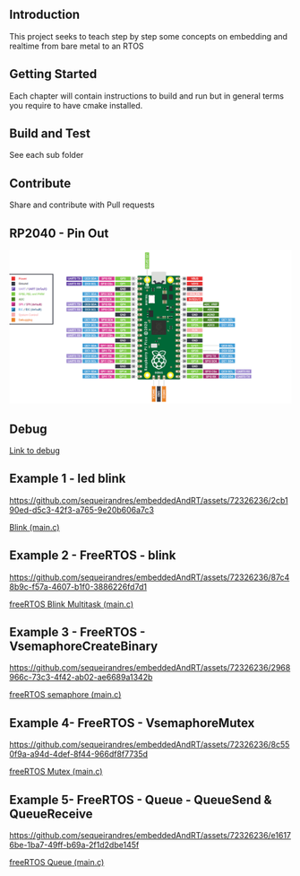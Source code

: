 ## Introduction 
This project seeks to teach step by step some concepts on embedding and realtime from bare metal to an RTOS

## Getting Started
Each chapter will contain instructions to build and run but in general terms you require to have cmake installed.

## Build and Test
See each sub folder

## Contribute
Share and contribute with Pull requests

## RP2040 - Pin Out
![RP2040-PINOUT](Datasheet/RP2040PinOut.png)

## Debug 
[Link to debug](https://www.digikey.com/en/maker/projects/raspberry-pi-pico-and-rp2040-cc-part-2-debugging-with-vs-code/470abc7efb07432b82c95f6f67f184c0)

## Example 1 - led blink 

https://github.com/sequeirandres/embeddedAndRT/assets/72326236/2cb190ed-d5c3-42f3-a765-9e20b606a7c3

[Blink (main.c)](https://github.com/sequeirandres/embeddedAndRT/blob/main/RP240-blink/blink/blink.c)

## Example 2 - FreeRTOS - blink 

https://github.com/sequeirandres/embeddedAndRT/assets/72326236/87c48b9c-f57a-4607-b1f0-3886226fd7d1

[freeRTOS Blink Multitask (main.c)](https://github.com/sequeirandres/embeddedAndRT/blob/main/RP2040-freeRTOS-Blink/src/main.c)

## Example 3 - FreeRTOS - VsemaphoreCreateBinary 

https://github.com/sequeirandres/embeddedAndRT/assets/72326236/2968966c-73c3-4f42-ab02-ae6689a1342b

[freeRTOS semaphore (main.c)](https://github.com/sequeirandres/embeddedAndRT/blob/main/RP2040-freeRTOS-semaphore/src/main.c)

## Example 4- FreeRTOS - VsemaphoreMutex 

https://github.com/sequeirandres/embeddedAndRT/assets/72326236/8c550f9a-a94d-4def-8f44-966df8f7735d

[freeRTOS Mutex (main.c)](https://github.com/sequeirandres/embeddedAndRT/blob/main/RP2040-freeRTOS-Mutex/src/main.c)

## Example 5- FreeRTOS - Queue - QueueSend & QueueReceive

https://github.com/sequeirandres/embeddedAndRT/assets/72326236/e16176be-1ba7-49ff-b69a-2f1d2dbe145f

[freeRTOS Queue (main.c)](https://github.com/sequeirandres/embeddedAndRT/blob/main/RP2040-freeRTOS-Queue/src/main.c)





